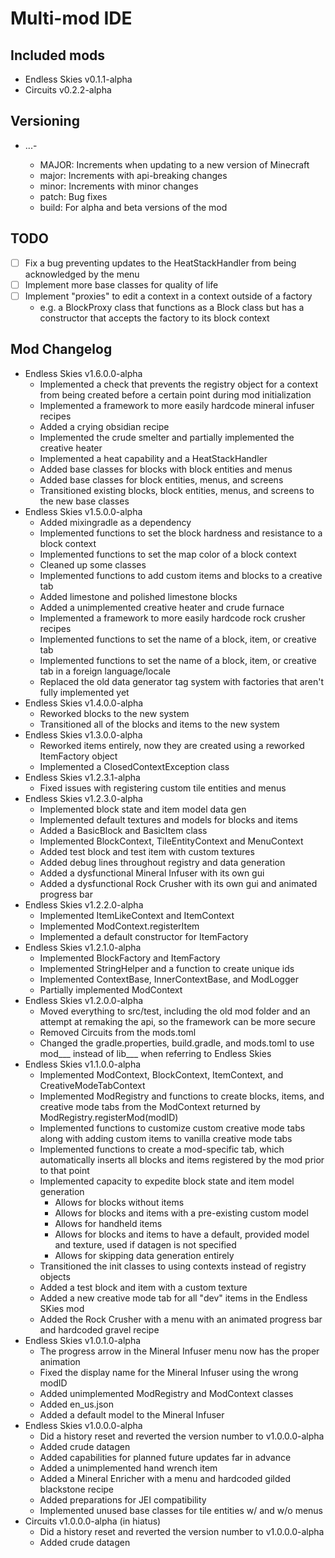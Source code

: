 # Multi-mod IDE

## Included mods
- Endless Skies v0.1.1-alpha
- Circuits v0.2.2-alpha

## Versioning
- <MAJOR>.<major>.<minor>.<patch>-<build>
  - MAJOR: Increments when updating to a new version of Minecraft
  - major: Increments with api-breaking changes
  - minor: Increments with minor changes
  - patch: Bug fixes
  - build: For alpha and beta versions of the mod

## TODO
- [ ] Fix a bug preventing updates to the HeatStackHandler from being acknowledged by the menu
- [ ] Implement more base classes for quality of life
- [ ] Implement "proxies" to edit a context in a context outside of a factory
  - e.g. a BlockProxy class that functions as a Block class but has a constructor that accepts the factory to its block context
## Mod Changelog
- Endless Skies v1.6.0.0-alpha
  - Implemented a check that prevents the registry object for a context from being created before a certain point during mod initialization
  - Implemented a framework to more easily hardcode mineral infuser recipes
  - Added a crying obsidian recipe
  - Implemented the crude smelter and partially implemented the creative heater
  - Implemented a heat capability and a HeatStackHandler
  - Added base classes for blocks with block entities and menus
  - Added base classes for block entities, menus, and screens
  - Transitioned existing blocks, block entities, menus, and screens to the new base classes
- Endless Skies v1.5.0.0-alpha
  - Added mixingradle as a dependency
  - Implemented functions to set the block hardness and resistance to a block context
  - Implemented functions to set the map color of a block context
  - Cleaned up some classes
  - Implemented functions to add custom items and blocks to a creative tab
  - Added limestone and polished limestone blocks
  - Added a unimplemented creative heater and crude furnace
  - Implemented a framework to more easily hardcode rock crusher recipes
  - Implemented functions to set the name of a block, item, or creative tab
  - Implemented functions to set the name of a block, item, or creative tab in a foreign language/locale
  - Replaced the old data generator tag system with factories that aren't fully implemented yet
- Endless Skies v1.4.0.0-alpha
  - Reworked blocks to the new system
  - Transitioned all of the blocks and items to the new system
- Endless Skies v1.3.0.0-alpha
  - Reworked items entirely, now they are created using a reworked ItemFactory object
  - Implemented a ClosedContextException class
- Endless Skies v1.2.3.1-alpha
  - Fixed issues with registering custom tile entities and menus
- Endless Skies v1.2.3.0-alpha
  - Implemented block state and item model data gen
  - Implemented default textures and models for blocks and items
  - Added a BasicBlock and BasicItem class
  - Implemented BlockContext, TileEntityContext and MenuContext
  - Added test block and test item with custom textures
  - Added debug lines throughout registry and data generation
  - Added a dysfunctional Mineral Infuser with its own gui
  - Added a dysfunctional Rock Crusher with its own gui and animated progress bar
- Endless Skies v1.2.2.0-alpha
  - Implemented ItemLikeContext and ItemContext
  - Implemented ModContext.registerItem
  - Implemented a default constructor for ItemFactory
- Endless Skies v1.2.1.0-alpha
  - Implemented BlockFactory and ItemFactory
  - Implemented StringHelper and a function to create unique ids
  - Implemented ContextBase, InnerContextBase, and ModLogger
  - Partially implemented ModContext
- Endless Skies v1.2.0.0-alpha
  - Moved everything to src/test, including the old mod folder and an attempt at remaking the api, so the framework can be more secure
  - Removed Circuits from the mods.toml
  - Changed the gradle.properties, build.gradle, and mods.toml to use mod___ instead of lib___ when referring to Endless Skies
- Endless Skies v1.1.0.0-alpha
  - Implemented ModContext, BlockContext, ItemContext, and CreativeModeTabContext
  - Implemented ModRegistry and functions to create blocks, items, and creative mode tabs from the ModContext returned by ModRegistry.registerMod(modID)
  - Implemented functions to customize custom creative mode tabs along with adding custom items to vanilla creative mode tabs
  - Implemented functions to create a mod-specific tab, which automatically inserts all blocks and items registered by the mod prior to that point
  - Implemented capacity to expedite block state and item model generation
    - Allows for blocks without items
    - Allows for blocks and items with a pre-existing custom model
    - Allows for handheld items
    - Allows for blocks and items to have a default, provided model and texture, used if datagen is not specified
    - Allows for skipping data generation entirely
  - Transitioned the init classes to using contexts instead of registry objects
  - Added a test block and item with a custom texture
  - Added a new creative mode tab for all "dev" items in the Endless SKies mod
  - Added the Rock Crusher with a menu with an animated progress bar and hardcoded gravel recipe
- Endless Skies v1.0.1.0-alpha
  - The progress arrow in the Mineral Infuser menu now has the proper animation
  - Fixed the display name for the Mineral Infuser using the wrong modID
  - Added unimplemented ModRegistry and ModContext classes
  - Added en_us.json
  - Added a default model to the Mineral Infuser
- Endless Skies v1.0.0.0-alpha
  - Did a history reset and reverted the version number to v1.0.0.0-alpha
  - Added crude datagen
  - Added capabilities for planned future updates far in advance
  - Added a unimplemented hand wrench item
  - Added a Mineral Enricher with a menu and hardcoded gilded blackstone recipe
  - Added preparations for JEI compatibility
  - Implemented unused base classes for tile entities w/ and w/o menus
- Circuits v1.0.0.0-alpha (in hiatus)
  - Did a history reset and reverted the version number to v1.0.0.0-alpha
  - Added crude datagen
